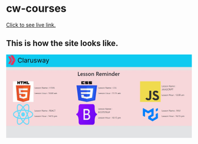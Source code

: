 # cw-courses
[Click to see live link.](https://cw-courses.netlify.app/)
## This is how the site looks like.
![cw-courses](cw-courses.jpg)
